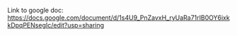 Link to google doc: https://docs.google.com/document/d/1s4U9_PnZavxH_ryUaRa71rIB0OY6ixkkDpqPENsegIc/edit?usp=sharing
